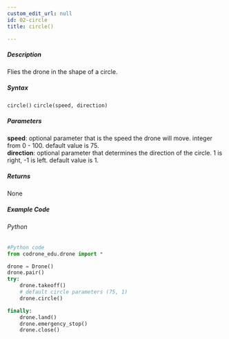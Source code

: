 ```yaml
---
custom_edit_url: null
id: 02-circle
title: circle()

---
```


##### Description

Flies the drone in the shape of a circle.


##### Syntax
```circle()```
```circle(speed, direction)```


##### Parameters
**speed**: optional parameter that is the speed the drone will move. integer from 0 - 100. default value is 75. <br />
**direction**: optional parameter that determines the direction of the circle. 1 is right, -1 is left. default value is 1.


##### Returns

None

##### Example Code
###### Python
```python
#Python code
from codrone_edu.drone import *

drone = Drone()
drone.pair()
try:
    drone.takeoff()
    # default circle parameters (75, 1)
    drone.circle()

finally:
    drone.land()
    drone.emergency_stop()
    drone.close()
```